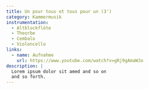 ```yaml
---
title: Un pour tous et tous pour un (3')
category: Kammermusik
instrumentation:
  - Altblockflöte
  - Theorbe
  - Cembalo
  - Violoncello
links:
  - name: Aufnahme
    url: https://www.youtube.com/watch?v=gRj9gAmaWJo
description: |
  Lorem ipsum dolor sit amed and so on
  and so forth.
---
```

